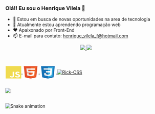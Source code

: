### Olá!! Eu sou o Henrique Vilela 👋


- 🔭 Estou em busca de novas oportunidades na area de tecnologia
- 🌱 Atualmente estou aprendendo programação web
- ❤️ Apaixonado por Front-End
- 📫 E-mail para contato: henrique_vilela_f@hotmail.com

<div align="center">
  <a href="https://github.com/RickVilela">
  <img height="180em" src="https://github-readme-stats.vercel.app/api?username=RickVilela&show_icons=true&theme=dracula&include_all_commits=true&count_private=true"/>
  <img height="180em" src="https://github-readme-stats.vercel.app/api/top-langs/?username=RickVilela&layout=compact&langs_count=7&theme=dracula"/>
</div>
  
  ##
  
  <div style="display: inline_block"><br>
  <img align="center" alt="Rick-Js" height="40" width="50" src="https://raw.githubusercontent.com/devicons/devicon/master/icons/javascript/javascript-plain.svg">
  <img align="center" alt="Rick-HTML" height="40" width="50" src="https://raw.githubusercontent.com/devicons/devicon/master/icons/html5/html5-original.svg">
  <img align="center" alt="Rick-CSS" height="40" width="50" src="https://raw.githubusercontent.com/devicons/devicon/master/icons/css3/css3-original.svg">
  <img align="center" alt="Rick-CSS" height="40" width="50" src="https://cdn.jsdelivr.net/gh/devicons/devicon/icons/ruby/ruby-plain-wordmark.svg">
    
   ##
    
  <div> 
   <a href="https://www.linkedin.com/in/henrique-vilela-253938172/" target="_blank"><img src="https://img.shields.io/badge/-LinkedIn-%230077B5?style=for-the-badge&logo=linkedin&logoColor=white" target="_blank"></a>
    
   ##
    
 ![Snake animation](https://github.com/RickVilela/RickVilela/blob/output/github-contribution-grid-snake.svg)
    
 </div>   
    
